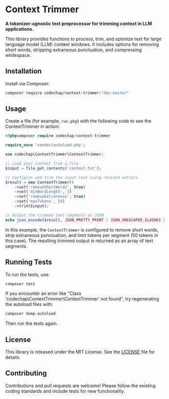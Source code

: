 # Context Trimmer

**A tokenizer-agnostic text preprocessor for trimming context in LLM applications.**

This library provides functions to process, trim, and optimize text for large language model (LLM) context windows. It includes options for removing short words, stripping extraneous punctuation, and compressing whitespace.

## Installation

Install via Composer:

```bash
composer require codechap/context-trimmer:"dev-master"
```

## Usage

Create a file (for example, `run.php`) with the following code to see the ContextTrimmer in action:

```php
<?phpcomposer require codechap/context-trimmer

require_once 'vendor/autoload.php';

use codechap\ContextTrimmer\ContextTrimmer;

// Load your context from a file
$input = file_get_contents('context.txt');

// Configure and trim the input text using chained setters
$result = new ContextTrimmer()
    ->set('removeShortWords', true)
    ->set('minWordLength', 2)
    ->set('removeExtraneous', true)
    ->set('maxTokens', 50)
    ->trim($input);

// Output the trimmed text segments as JSON
echo json_encode($result, JSON_PRETTY_PRINT | JSON_UNESCAPED_SLASHES | JSON_UNESCAPED_UNICODE);
```

In this example, the `ContextTrimmer` is configured to remove short words, strip extraneous punctuation, and limit tokens per segment (50 tokens in this case). The resulting trimmed output is returned as an array of text segments.

## Running Tests

To run the tests, use:

```bash
composer test
```

If you encounter an error like "Class 'codechap\ContextTrimmer\ContextTrimmer' not found", try regenerating the autoload files with:

```bash
composer dump-autoload
```

Then run the tests again.

## License

This library is released under the MIT License. See the [LICENSE](LICENSE) file for details.

## Contributing

Contributions and pull requests are welcome! Please follow the existing coding standards and include tests for new functionality.
